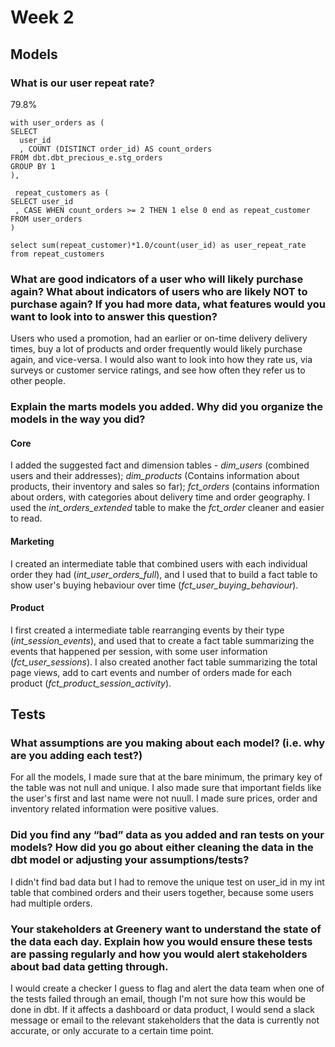 # Week 2

## Models

### What is our user repeat rate?
79.8%

```
with user_orders as (
SELECT
  user_id
  , COUNT (DISTINCT order_id) AS count_orders
FROM dbt.dbt_precious_e.stg_orders
GROUP BY 1
),
 
 repeat_customers as (
SELECT user_id
 , CASE WHEN count_orders >= 2 THEN 1 else 0 end as repeat_customer
FROM user_orders
)

select sum(repeat_customer)*1.0/count(user_id) as user_repeat_rate
from repeat_customers
```

### What are good indicators of a user who will likely purchase again? What about indicators of users who are likely NOT to purchase again? If you had more data, what features would you want to look into to answer this question?

Users who used a promotion, had an earlier or on-time delivery delivery times, buy a lot of products and order frequently would likely purchase again,
and vice-versa. I would also want to look into how they rate us, via surveys or customer service ratings, and see how often they refer us to other people.

### Explain the marts models you added. Why did you organize the models in the way you did?

#### Core
I added the suggested fact and dimension tables - *dim_users* (combined users and their addresses); *dim_products* (Contains information about products, their inventory and sales so far); *fct_orders* (contains information about orders, with categories about delivery time and order geography. I used the *int_orders_extended* table to make the *fct_order* cleaner and easier to read.

#### Marketing
I created an intermediate table that combined users with each individual order they had (*int_user_orders_full*), and I used that to build a fact table to 
show user's buying hebaviour over time (*fct_user_buying_behaviour*).

#### Product
I first created a intermediate table rearranging events by their type (*int_session_events*), and used that to create a fact table summarizing the events that happened per session, with some user information (*fct_user_sessions*). I also created another fact table summarizing the total page views, add to cart events and number of orders made for each product (*fct_product_session_activity*).


## Tests

### What assumptions are you making about each model? (i.e. why are you adding each test?)
For all the models, I made sure that at the bare minimum, the primary key of the table was not null and unique. I also made sure that important fields like
the user's first and last name were not nuull. I made sure prices, order and inventory related information were positive values.

### Did you find any “bad” data as you added and ran tests on your models? How did you go about either cleaning the data in the dbt model or adjusting your assumptions/tests?
I didn't find bad data but I had to remove the unique test on user_id in my int table that combined orders and their users together, because some users 
had multiple orders.

### Your stakeholders at Greenery want to understand the state of the data each day. Explain how you would ensure these tests are passing regularly and how you would alert stakeholders about bad data getting through.
I would create a checker I guess to flag and alert the data team when one of the tests failed through an email, though I'm not sure how this would be done
in dbt.
If it affects a dashboard or data product, I would send a slack message or email to the relevant stakeholders that the data is currently not accurate,
or only accurate to a certain time point.
